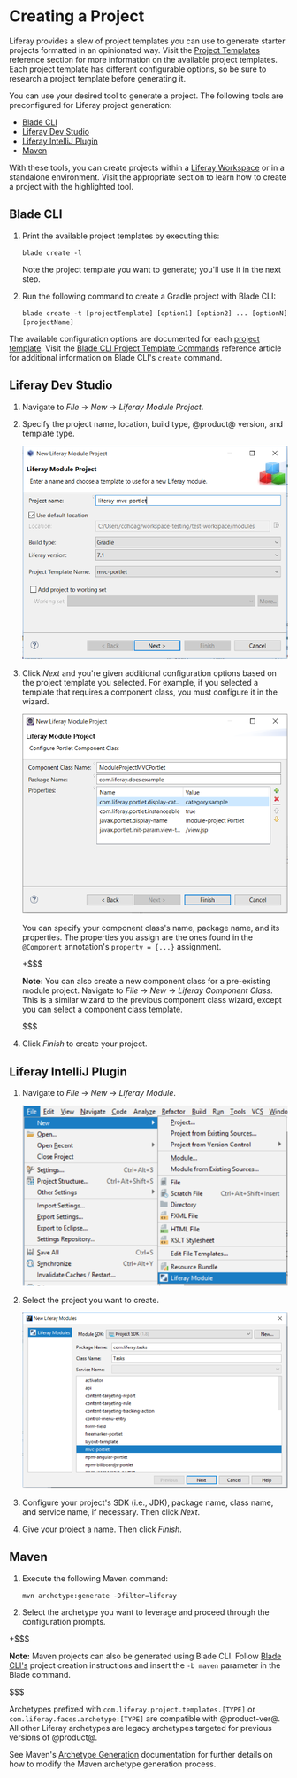 # Creating a Project [](id=creating-a-project)

Liferay provides a slew of project templates you can use to generate starter
projects formatted in an opinionated way. Visit the
[Project Templates](/developer/reference/-/knowledge_base/7-2/project-templates)
reference section for more information on the available project templates. Each
project template has different configurable options, so be sure to research a
project template before generating it.

You can use your desired tool to generate a project. The following tools are
preconfigured for Liferay project generation:

- [Blade CLI](/developer/reference/-/knowledge_base/7-2/blade-cli)
- [Liferay Dev Studio](/developer/reference/-/knowledge_base/7-2/liferay-dev-studio)
- [Liferay IntelliJ Plugin](/developer/reference/-/knowledge_base/7-2/liferay-intellij-plugin)
- [Maven](/developer/reference/-/knowledge_base/7-2/maven)

With these tools, you can create projects within a
[Liferay Workspace](/developer/tutorials/-/knowledge_base/7-2/liferay-workspace)
or in a standalone environment. Visit the appropriate section to learn how to
create a project with the highlighted tool.

## Blade CLI [](id=blade-cli)

1.  Print the available project templates by executing this:

        blade create -l

    Note the project template you want to generate; you'll use it in the next
    step.

2.  Run the following command to create a Gradle project with Blade CLI:

        blade create -t [projectTemplate] [option1] [option2] ... [optionN] [projectName]

The available configuration options are documented for each
[project template](/developer/reference/-/knowledge_base/7-2/project-templates).
Visit the
[Blade CLI Project Template Commands](path/blade-cli-project-template-commands)
reference article for additional information on Blade CLI's `create` command.

## Liferay Dev Studio [](id=liferay-dev-studio)

1.  Navigate to *File* &rarr; *New* &rarr; *Liferay Module Project*.

2.  Specify the project name, location, build type, @product@ version, and
    template type.

    ![Figure 1: The New Liferay Module Project wizard offers project templates for JAR and WAR-based projects.](../../images/liferay-project-wizard.png)

3.  Click *Next* and you're given additional configuration options based on the
    project template you selected. For example, if you selected a template that
    requires a component class, you must configure it in the wizard.

    ![Figure 2: Specify your component class's details in the Portlet Component Class Wizard.](../../images/component-class-wizard.png)

    You can specify your component class's name, package name, and its
    properties. The properties you assign are the ones found in the `@Component`
    annotation's `property = {...}` assignment.

    +$$$

    **Note:** You can also create a new component class for a pre-existing
    module project. Navigate to *File* &rarr; *New* &rarr; *Liferay Component
    Class*. This is a similar wizard to the previous component class wizard,
    except you can select a component class template. 

    $$$

4.  Click *Finish* to create your project.

## Liferay IntelliJ Plugin [](id=liferay-intellij-plugin)

1.  Navigate to *File* &rarr; *New* &rarr; *Liferay Module*.

    ![Figure 3: Selecting *Liferay Module* opens the New Liferay Modules wizard.](../../images/intellij-new-liferay-module.png)

2.  Select the project you want to create.

    ![Figure 4: Choose the project template to create your module.](../../images/intellij-modules.png)

3.  Configure your project's SDK (i.e., JDK), package name, class name, and
    service name, if necessary. Then click *Next*.

4.  Give your project a name. Then click *Finish*.

## Maven [](id=maven)

1.  Execute the following Maven command:

        mvn archetype:generate -Dfilter=liferay

2.  Select the archetype you want to leverage and proceed through the
    configuration prompts.

+$$$

**Note:** Maven projects can also be generated using Blade CLI. Follow
[Blade CLI's](#blade-cli-gradle) project creation instructions and insert the
`-b maven` parameter in the Blade command.

$$$

Archetypes prefixed with `com.liferay.project.templates.[TYPE]` or
`com.liferay.faces.archetype:[TYPE]` are compatible with @product-ver@. All
other Liferay archetypes are legacy archetypes targeted for previous versions of
@product@.

See Maven's
[Archetype Generation](http://maven.apache.org/archetype/maven-archetype-plugin/generate-mojo.html)
documentation for further details on how to modify the Maven archetype
generation process.
